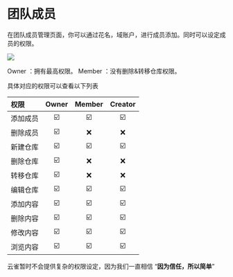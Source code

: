 # 团队成员

在团队成员管理页面，你可以通过花名，域账户，进行成员添加。同时可以设定成员的权限。

![](http://alipay-rmsdeploy-image.cn-hangzhou.alipay.aliyun-inc.com/rmsportal/yELachgPyWBLYsv.png)

Owner ：拥有最高权限。
Member ：没有删除&转移仓库权限。

具体对应的权限可以查看以下列表


| 权限        | Owner           |Member   | Creator   |
| :------------- |:-------------:|:-----:|:-----:|
| 添加成员      | ☑️ | ☑️ | ☑️ |
| 删除成员      | ☑️ | ❌ | ❌ |
| 新建仓库      | ☑️ | ☑️ | ☑️ |
| 删除仓库      | ☑️ | ❌ | ❌ |
| 转移仓库      | ☑️ | ❌ | ❌ |
| 编辑仓库      | ☑️ | ☑️ | ☑️ |
| 添加内容      | ☑️ | ☑️ | ☑️ |
| 删除内容      | ☑️ | ☑️ | ☑️ |
| 修改内容      | ☑️ | ☑️ | ☑️ |
| 浏览内容      | ☑️ | ☑️ | ☑️ |


云雀暂时不会提供复杂的权限设定，因为我们一直相信 “**因为信任，所以简单**”